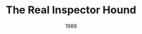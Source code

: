 ---
layout: productions
title: The Real Inspector Hound
date: 1988
Theatre: Jacksonville Actors Theatre
cast:
- Inspector Hound: Michael Lipp
crew:
---